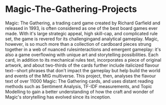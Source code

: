 # Magic-The-Gathering-Projects
Magic: The Gathering, a trading card game created by Richard Garfield and released in 1993, is often considered as 
one of the best board games ever made. With it's large strategic appeal, high skill-cap, and complicated rule set, 
the game is revered for its challengingand analytical gameplay. Magic, however, is so much more than a collection of
cardboard pieces strung together in a web of nuanced rulesinteractions and emergent gameplay: it's also a game overflowing 
with unique art and storytelling possibilities. Each card, in addition to its mechanical rules text, incorporates a piece 
of original artwork, and about two-thirds of the cards further include italicized flavour text--short phrases that don't 
impact the gameplay but help build the world and events of the MtG multiverse. This project, then, analyses the flavour 
text of over 11000 Magic: The Gathering cards, and uses distant reading methods such as Sentiment Analysis, TF-IDF measurements,
and Topic Modelling to gain a better understanding of how the craft and wonder of Magic's storytelling has evolved since its inception.
